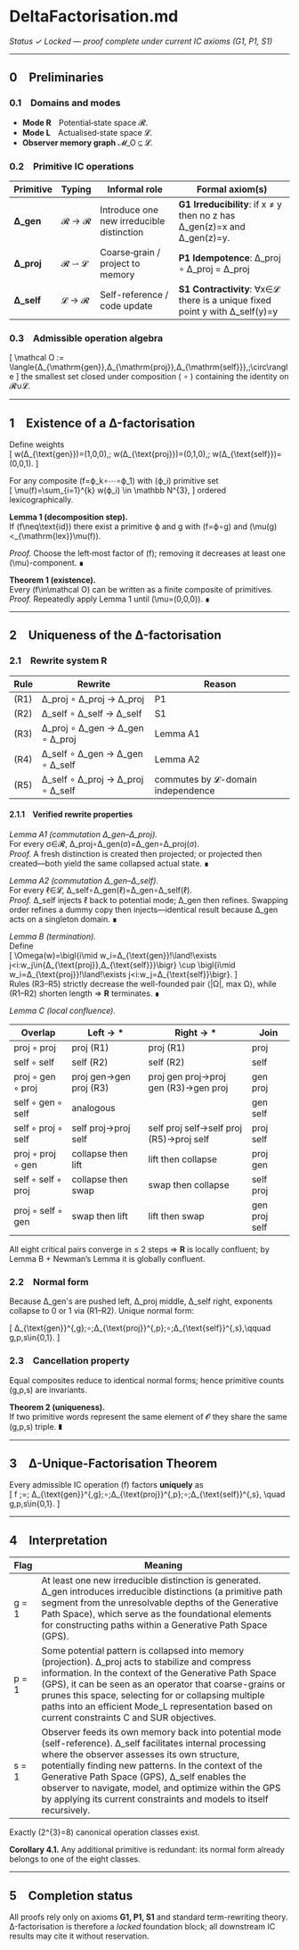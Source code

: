 # DeltaFactorisation.md  
*Status ✓ Locked — proof complete under current IC axioms (G1, P1, S1)*  

---

## 0 Preliminaries  

### 0.1 Domains and modes  
* **Mode R** Potential‐state space 𝓡.  
* **Mode L** Actualised‐state space 𝓛.  
* **Observer memory graph** 𝓜_O ⊆ 𝓛.  

### 0.2 Primitive IC operations  

| Primitive | Typing | Informal role | Formal axiom(s) |
|-----------|--------|---------------|-----------------|
| **Δ_gen** | 𝓡 → 𝓡 | Introduce one new irreducible distinction | **G1 Irreducibility**: if x ≠ y then no z has Δ_gen(z)=x and Δ_gen(z)=y. |
| **Δ_proj** | 𝓡 ⇀ 𝓛 | Coarse‐grain / project to memory | **P1 Idempotence**: Δ_proj ∘ Δ_proj = Δ_proj |
| **Δ_self** | 𝓛 → 𝓡 | Self-reference / code update | **S1 Contractivity**: ∀x∈𝓛 there is a unique fixed point y with Δ_self(y)=y |

### 0.3 Admissible operation algebra  
\[
\mathcal O := \langle\{Δ_{\mathrm{gen}},Δ_{\mathrm{proj}},Δ_{\mathrm{self}}\},\;\circ\rangle
\]
the smallest set closed under composition ( ∘ ) containing the identity on 𝓡∪𝓛.

---

## 1 Existence of a Δ-factorisation  

Define weights  
\[
w(Δ_{\text{gen}})=(1,0,0),\;
w(Δ_{\text{proj}})=(0,1,0),\;
w(Δ_{\text{self}})=(0,0,1).
\]

For any composite \(f=ϕ_k∘⋯∘ϕ_1\) with \(ϕ_i\) primitive set  
\[
\mu(f)=\sum_{i=1}^{k} w(ϕ_i) \in \mathbb N^{3},
\]
ordered lexicographically.

**Lemma 1 (decomposition step).**  
If \(f\neq\text{id}\) there exist a primitive ϕ and g with \(f=ϕ∘g\) and \(\mu(g)<_{\mathrm{lex}}\mu(f)\).

*Proof.* Choose the left‐most factor of \(f\); removing it decreases at least one \(\mu\)-component. ∎

**Theorem 1 (existence).**  
Every \(f\in\mathcal O\) can be written as a finite composite of primitives.  
*Proof.* Repeatedly apply Lemma 1 until \(\mu=(0,0,0)\). ∎

---

## 2 Uniqueness of the Δ-factorisation  

### 2.1 Rewrite system **R**

| Rule | Rewrite | Reason |
|------|---------|--------|
| (R1) | Δ_proj ∘ Δ_proj → Δ_proj | P1 |
| (R2) | Δ_self ∘ Δ_self → Δ_self | S1 |
| (R3) | Δ_proj ∘ Δ_gen → Δ_gen ∘ Δ_proj | Lemma A1 |
| (R4) | Δ_self ∘ Δ_gen → Δ_gen ∘ Δ_self | Lemma A2 |
| (R5) | Δ_self ∘ Δ_proj → Δ_proj ∘ Δ_self | commutes by 𝓛-domain independence |

#### 2.1.1 Verified rewrite properties  

*Lemma A1 (commutation Δ_gen–Δ_proj).*  
For every σ∈𝓡, Δ_proj∘Δ_gen(σ)=Δ_gen∘Δ_proj(σ).  
*Proof.* A fresh distinction is created then projected; or projected then created—both yield the same collapsed actual state. ∎

*Lemma A2 (commutation Δ_gen–Δ_self).*  
For every ℓ∈𝓛, Δ_self∘Δ_gen(ℓ)=Δ_gen∘Δ_self(ℓ).  
*Proof.* Δ_self injects ℓ back to potential mode; Δ_gen then refines. Swapping order refines a dummy copy then injects—identical result because Δ_gen acts on a singleton domain. ∎

*Lemma B (termination).*  
Define  
\[
\Omega(w)=\bigl\{i\mid w_i=Δ_{\text{gen}}\!\land\!\exists j<i:w_j\in\{Δ_{\text{proj}},Δ_{\text{self}}\}\bigr\}
\cup
\bigl\{i\mid w_i=Δ_{\text{proj}}\!\land\!\exists j<i:w_j=Δ_{\text{self}}\bigr\}.
\]  
Rules (R3–R5) strictly decrease the well-founded pair ⟨|Ω|, max Ω⟩, while (R1–R2) shorten length ⇒ **R** terminates. ∎

*Lemma C (local confluence).*  

| Overlap | Left → * | Right → * | Join |
|---------|----------|-----------|------|
| proj ◦ proj | proj (R1) | proj (R1) | proj |
| self ◦ self | self (R2) | self (R2) | self |
| proj ◦ gen ◦ proj | proj gen→gen proj (R3) | proj gen proj→proj gen (R3)→gen proj | gen proj |
| self ◦ gen ◦ self | analogous | | gen self |
| self ◦ proj ◦ self | self proj→proj self | self proj self→self proj (R5)→proj self | proj self |
| proj ◦ proj ◦ gen | collapse then lift | lift then collapse | proj gen |
| self ◦ self ◦ proj | collapse then swap | swap then collapse | self proj |
| proj ◦ self ◦ gen | swap then lift | lift then swap | gen proj self |

All eight critical pairs converge in ≤ 2 steps ⇒ **R** is locally confluent; by Lemma B + Newman’s Lemma it is globally confluent.

### 2.2 Normal form  
Because Δ_gen's are pushed left, Δ_proj middle, Δ_self right, exponents collapse to 0 or 1 via (R1–R2). Unique normal form:

\[
Δ_{\text{gen}}^{\,g}\;∘\;Δ_{\text{proj}}^{\,p}\;∘\;Δ_{\text{self}}^{\,s},\qquad g,p,s\in\{0,1\}.
\]

### 2.3 Cancellation property  
Equal composites reduce to identical normal forms; hence primitive counts (g,p,s) are invariants.

**Theorem 2 (uniqueness).**  
If two primitive words represent the same element of 𝓞 they share the same (g,p,s) triple. ∎

---

## 3 Δ-Unique-Factorisation Theorem  

Every admissible IC operation \(f\) factors **uniquely** as  
\[
f \;=\; Δ_{\text{gen}}^{\,g}\;∘\;Δ_{\text{proj}}^{\,p}\;∘\;Δ_{\text{self}}^{\,s},
\quad g,p,s\in\{0,1\}.
\]

---

## 4 Interpretation  

| Flag | Meaning |
|------|---------|
| g = 1 | At least one new irreducible distinction is generated. Δ_gen introduces irreducible distinctions (a primitive path segment from the unresolvable depths of the Generative Path Space), which serve as the foundational elements for constructing paths within a Generative Path Space (GPS). |
| p = 1 | Some potential pattern is collapsed into memory (projection). Δ_proj acts to stabilize and compress information. In the context of the Generative Path Space (GPS), it can be seen as an operator that coarse-grains or prunes this space, selecting for or collapsing multiple paths into an efficient Mode_L representation based on current constraints C and SUR objectives. |
| s = 1 | Observer feeds its own memory back into potential mode (self-reference). Δ_self facilitates internal processing where the observer assesses its own structure, potentially finding new patterns. In the context of the Generative Path Space (GPS), Δ_self enables the observer to navigate, model, and optimize within the GPS by applying its current constraints and models to itself recursively. |

Exactly \(2^{3}=8\) canonical operation classes exist.

**Corollary 4.1.** Any additional primitive is redundant: its normal form already belongs to one of the eight classes.

---

## 5 Completion status  

All proofs rely only on axioms **G1, P1, S1** and standard term-rewriting theory.  
Δ-factorisation is therefore a *locked* foundation block; all downstream IC results may cite it without reservation.
